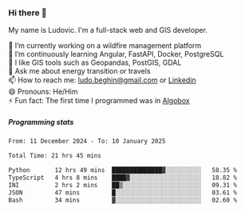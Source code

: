 ### Hi there 👋

My name is Ludovic. I'm a full-stack web and GIS developer.

 🔭 I’m currently working on a wildfire management platform<br/>
 🌱 I’m continuously learning Angular, FastAPI, Docker, PostgreSQL<br/>
 👯 I like GIS tools such as Geopandas, PostGIS, GDAL<br/>
 💬 Ask me about energy transition or travels<br/>
 📫 How to reach me: ludo.beghin@gmail.com or [Linkedin](https://www.linkedin.com/in/ludovic-beghin/)<br/>
 😄 Pronouns: He/Him<br/>
 ⚡ Fun fact: The first time I programmed was in [Algobox](https://fr.wikipedia.org/wiki/Algobox)<br/>

##### Programming stats
<!--START_SECTION:waka-->

```txt
From: 11 December 2024 - To: 10 January 2025

Total Time: 21 hrs 45 mins

Python       12 hrs 49 mins  ██████████████▓░░░░░░░░░░   58.35 %
TypeScript   4 hrs 8 mins    ████▓░░░░░░░░░░░░░░░░░░░░   18.82 %
INI          2 hrs 2 mins    ██▒░░░░░░░░░░░░░░░░░░░░░░   09.31 %
JSON         47 mins         █░░░░░░░░░░░░░░░░░░░░░░░░   03.61 %
Bash         34 mins         ▓░░░░░░░░░░░░░░░░░░░░░░░░   02.60 %
```

<!--END_SECTION:waka-->
